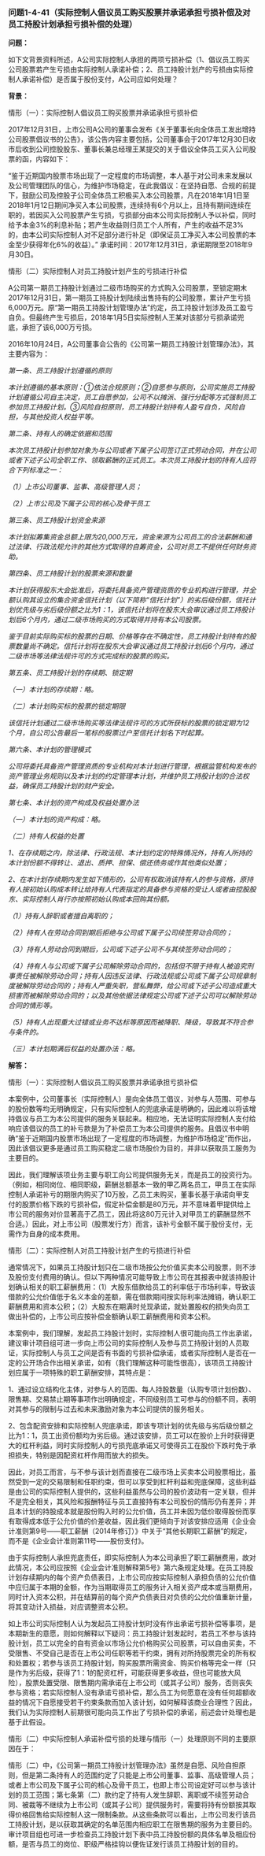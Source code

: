 ### 问题1-4-41（实际控制人倡议员工购买股票并承诺承担亏损补偿及对员工持股计划承担亏损补偿的处理）

**问题：**

如下文背景资料所述，A公司实际控制人承担的两项亏损补偿（1、倡议员工购买公司股票若产生亏损由实际控制人承诺补偿；2、员工持股计划产的亏损由实际控制人承诺补偿）是否属于股份支付，A公司应如何处理？

**背景：**

情形（一）：实际控制人倡议员工购买股票并承诺承担亏损补偿

2017年12月31日，上市公司A公司的董事会发布《关于董事长向全体员工发出增持公司股票倡议书的公告》，该公告内容主要包括，公司董事会于2017年12月30日收市后收到公司控股股东、董事长兼总经理王某提交的关于倡议全体员工买入公司股票的函，内容如下：

“鉴于近期国内股票市场出现了一定程度的市场调整，本人基于对公司未来发展以及公司管理团队的信心，为维护市场稳定，在此我倡议：在坚持自愿、合规的前提下，鼓励公司及控股子公司全体员工积极买入本公司股票，凡在2018年1月1日至2018年1月12日期间净买入本公司股票，连续持有6个月以上，且持有期间连续在职的，若因买入公司股票产生亏损，亏损部分由本公司实际控制人予以补偿，同时给予本金3%的利息补贴；若产生收益则归员工个人所有，产生的收益不足3%的，由本公司实际控制人对不足部分进行补足（即保证员工净买入本公司股票的本金至少获得年化6%的收益）。”
承诺时间：2017年12月31日，承诺期限至2018年9月30日。

情形（二）实际控制人对员工持股计划产生的亏损进行补偿

A公司第一期员工持股计划通过二级市场购买的方式购入公司股票，至锁定期末2017年12月31日，第一期员工持股计划陆续出售持有的公司股票，累计产生亏损6,000万元。原“第一期员工持股计划管理办法”约定，员工持股计划涉及员工盈亏自负。但最终产生亏损后，2018年1月5日实际控制人王某对该部分亏损承诺兜底，承担了该6,000万亏损。

2016年10月24日，A公司董事会公告的《公司第一期员工持股计划管理办法》，其主要内容为：

*第一条、员工持股计划遵循的原则*

*本计划遵循的基本原则：①依法合规原则；②自愿参与原则，公司实施员工持股计划遵循公司自主决定，员工自愿参加，公司不以摊派、强行分配等方式强制员工参加员工持股计划。③风险自担原则，员工持股计划持有人盈亏自负，风险自担，与其他投资人权益平等。*

*第二条、持有人的确定依据和范围*

*本次员工持股计划参加对象为与公司或者下属子公司签订正式劳动合同，并在公司或者下述子公司全职工作、领取薪酬的正式员工。本次员工持股计划的持有人应符合下列标准之一：*

*（1）上市公司董事、监事、高级管理人员；*

*（2）上市公司及下属子公司的核心及骨干员工*

*第三条、员工持股计划资金来源*

*本计划拟筹集资金总额上限为20,000万元，资金来源为公司员工的合法薪酬和通过法律、行政法规允许的其他方式取得的自筹资金，公司对员工不提供任何财务资助。*

*第四条、员工持股计划的股票来源和数量*

*本计划获得股东大会批准后，将委托具备资产管理资质的专业机构进行管理，并全额认购其设立的集合资金信托计划（以下简称“信托计划”）的劣后级份额，信托计划优先级与劣后级份额之比为1：1，该信托计划将在股东大会审议通过员工持股计划后6个月内，通过二级市场购买的方式取得并持有本公司股票。*

*鉴于目前实际购买标的股票的日期、价格等存在不确定性，员工持股计划持有的股票数量尚不确定。信托计划将在股东大会审议通过员工持股计划后6个月内，通过二级市场等法律法规许可的方式完成标的股票的购买。*

*第五条、员工持股计划的存续期、锁定期*

*（一）本计划的存续期：略。*

*（二）本计划购买标的股票的锁定期限*

*该信托计划通过二级市场购买等法律法规许可的方式所获标的股票的锁定期为12个月，自公司公告最后一笔标的股票过户至信托计划名下时起算。*

*第六条、本计划的管理模式*

*公司将委托具备资产管理资质的专业机构对本计划进行管理，根据监管机构发布的资产管理业务规则以及本计划的约定管理本计划，并维护员工持股计划的合法权益，确保员工持股计划的财产安全。*

*第七条、本计划的资产构成及权益处置办法*

*（一）本计划的资产构成：略。*

*（二）持有人权益的处置*

*1、在存续期之内，除法律、行政法规、本计划约定的特殊情况外，持有人所持的本计划份额不得转让、退出、质押、担保、偿还债务或作其他类似处置；*

*2、在本计划存续期内发生如下情形的，公司有权取消该持有人的参与资格，原持有人按初始认购成本转让给持有人代表指定的具备参与资格的受让人或者由控股股东、实际控制人肖行亦按照初始认购成本回购其份额。*

*（1）持有人辞职或者擅自离职的；*

*（2）持有人在劳动合同到期后拒绝与公司或下属子公司续签劳动合同的；*

*（3）持有人劳动合同到期后，公司或下述子公司不与其续签劳动合同的；*

*（4）持有人与公司或下属子公司解除劳动合同的，包括但不限于持有人被追究刑事责任被解除劳动合同；持有人因违反法律、行政法规或公司或下属子公司规章制度被解除劳动合同的；持有人严重失职，营私舞弊，给公司或下述子公司造成重大损害而被解除劳动合同的；以及其他依据法律规定公司或下述子公司可以解除劳动合同的情形等。*

*（5）持有人出现重大过错或业务不达标等原因而被降职、降级，导致其不符合参与条件的。*

*（三）本计划期满后权益的处置办法：略。*

**解答：**

情形（一）：实际控制人倡议员工购买股票并承诺承担亏损补偿

本案例中，公司董事长（实际控制人）是向全体员工倡议，对参与人范围、可参与的股份数等均无明确规定，只有实际控制人的兜底承诺是明确的，因此难以将该增持倡议与员工为本公司提供的服务关联起来。相应地，无法证明实际控制人支付给响应该倡议的员工的补亏款是为了补偿员工为本公司提供的服务。且倡议书中明确“鉴于近期国内股票市场出现了一定程度的市场调整，为维护市场稳定”而作出，因此该倡议更多是通过员工购买稳定二级市场股价为目的，并非以获取员工服务为主要目的。

因此，我们理解该项业务主要与职工向公司提供服务无关，而是员工的投资行为。（例如，相同岗位、相同职级，薪酬总额基本一致的甲乙两名员工，甲员工在实际控制人承诺补亏的期限内购买了10万股，乙员工未购买，董事长基于承诺向甲支付的股票价格下跌的亏损补偿，假定补偿金额是80万元，并不意味着甲提供给上市公司的服务对价显著高于乙员工，因此将这80万元计入对甲员工的薪酬显然不合适。）因此，对上市公司（股票发行方）而言，该补亏金额不属于股份支付，无需作为自身的成本费用。

情形（二）：实际控制人对员工持股计划产生的亏损进行补偿

通常情况下，如果员工持股计划只在二级市场按公允价值买卖本公司股票，则不涉及股份支付费用的确认。但以下两种情况可能导致上市公司在其报表中就该持股计划确认相关的职工薪酬费用：（1）大股东借款给员工的利率低于市场利率，导致该借款的公允价值低于名义本金的差额，需在借款期间按实际利率法摊销，确认职工薪酬费用和资本公积；（2）大股东在期满时兑现承诺，就处置股权的损失向员工做出补偿的，上市公司应按补偿金额确认职工薪酬费用和资本公积。

本案例中，我们理解，发起员工持股计划时，实际控制人很可能向员工作出承诺，建议审计项目组可进一步向上市公司的实际控制人及参与员工持股计划的人员取证，实际控制人与员工之间是否有书面的亏损补偿承诺，或者实际控制人是否在一定的公开场合作出相关承诺，如有（我们理解这种可能性很高），该项员工持股计划应属于一项特殊的职工薪酬安排，其特点是：

1、通过设立结构化主体，对参与人的范围、每人持股数量（认购专项计划份数）、限售期、交易禁止期等事项作出明确规定，不同级别员工可参与的份额不同，表明对其参与的限制与过去和未来激励对象为本公司提供的服务相关。

2、包含配资安排和实际控制人兜底承诺，即该专项计划的优先级与劣后级份额之比为1：1，员工出资份额均为劣后级。通过该安排，员工可以在股价上升时获得更大的杠杆利益，同时实际控制人的亏损兜底承诺又可使得员工在股价下跌时免于承担损失，特别是因配资杠杆作用而放大的损失。

因此，对员工而言，与不参与该计划而直接在二级市场上买卖本公司股票相比，虽然受到一定的交易限制和任职约束，但可以享受到杠杆利益和兜底保障，这些利益是由公司的实际控制人提供的，这些利益虽然与公司的股价波动有一定关联，但并不是完全相关，其风险和报酬特征与员工直接持有本公司股份的情形仍有差异；并且本计划的持股成本就是股份购入时的公允价值，员工并未因为低价取得股份而享有取得成本低于公允价值的价差收益，因此我们更倾向于对该安排应适用《企业会计准则第9号——职工薪酬（2014年修订）》中关于“其他长期职工薪酬”的规定，而不是《企业会计准则第11号——股份支付》。

由于实际控制人承担兜底责任，即实际控制人为本公司承担了职工薪酬费用，故对此情况，本公司应按照《企业会计准则解释第5号》第六条规定处理。在员工持股计划存续期内的每个资产负债表日，上市公司应按实际控制人承担负债的公允价值中应归属于本期的金额，作为当期取得员工的服务计入相关资产成本或当期费用，同时计入资本公积，并在结算前的每个资产负债表日对负债的公允价值重新计量，将其变动计入损益，对应调整资本公积。

如上市公司实际控制人认为发起员工持股计划时没有作出承诺亏损补偿等事项，是本期新生的意愿，则如何解释以下疑问：员工持股计划发起时，若员工不参与该持股计划，员工以完全的自有资金以市场公允价格购买公司股票，可以自由买卖，不受限售、不受自己是否在上市公司任职等若干约束，拥有对所持股票完全的所有权和处置权；若参与该员工持股计划，购买股票所需资金、购买价格等完全一样（只是作为劣后级，获得了1：1的配资杠杆，可能获得更多收益，但也可能放大风险），股票处置受限、限售期内需承诺在上市公司（或其子公司）服务，否则丧失参与资格；若实际控制人没有承诺亏损补偿，那么员工为何愿意在没有任何超额收益的情况下自愿接受若干约束条款而加入该计划，如何解释该商业合理性？因此，我们认为实际控制人前期很可能向员工作出了亏损补偿的承诺，前述会计处理也是基于此假设。

情形（二）中实际控制人承诺补偿亏损的处理与情形（一）处理原则不同的主要原因在于：

情形（二）中，《公司第一期员工持股计划管理办法》虽然是自愿、风险自担原则，但是第二条持有人的范围约定了只能是上市公司董事、监事、高级管理人员；或者上市公司及下属子公司的核心及骨干员工，也即上市公司设定好可以参与该计划的员工范围；第七条第（二）款约定了持有人发生辞职、离职或不续签劳动合同、被裁等不继续为上市公司（或其子公司）提供服务时，需要将持有份额按其取得价格回售给实际控制人这一限制条款。从这些条款可以看出，上市公司发行该员工持股计划，是以获取其确定的名单范围内相应职工在限售期的服务为主要目的。审计项目组也可进一步检查员工持股计划下表中员工持股份额的具体名单及相应份额，是否与员工的岗位、职级严格挂钩以便佐证发行该员工持股计划的目的。